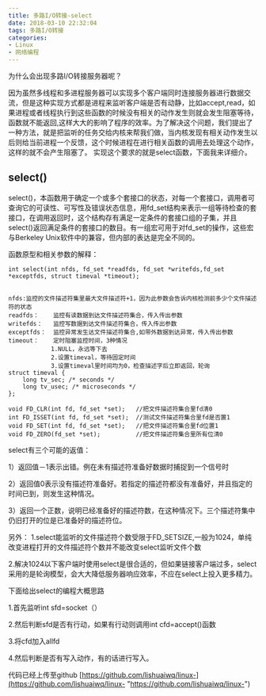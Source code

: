 ```yaml
---
title: 多路I/O转接-select
date: 2018-03-10 22:32:04
tags: 多路I/O转接
categories: 
- Linux
- 网络编程
---
```

为什么会出现多路I/O转接服务器呢？
<!--more-->
因为虽然多线程和多进程服务器可以实现多个客户端同时连接服务器进行数据交流，但是这种实现方式都是进程来监听客户端是否有动静，比如accept,read，如果进程或者线程执行到这些函数的时候没有相关的动作发生则就会发生阻塞等待，函数就不能返回,这样大大的影响了程序的效率。为了解决这个问题，我们提出了一种方法，就是把监听的任务交给内核来帮我们做，当内核发现有相关动作发生以后则给当前进程一个反馈，这个时候进程在进行相关函数的调用去处理这个动作，这样的就不会产生阻塞了。
实现这个要求的就是select函数，下面我来详细介。

## select() ##
   select()，本函数用于确定一个或多个套接口的状态，对每一个套接口，调用者可查询它的可读性、可写性及错误状态信息，用fd_set结构来表示一组等待检查的套接口，在调用返回时，这个结构存有满足一定条件的套接口组的子集，并且select()返回满足条件的套接口的数目。有一组宏可用于对fd_set的操作，这些宏与Berkeley Unix软件中的兼容，但内部的表达是完全不同的。

函数原型和相关参数的解释：

	int select(int nfds, fd_set *readfds, fd_set *writefds,fd_set *exceptfds, struct timeval *timeout);


	nfds:监控的文件描述符集里最大文件描述符+1，因为此参数会告诉内核检测前多少个文件描述符的状态
	readfds：	监控有读数据到达文件描述符集合，传入传出参数
	writefds：	监控写数据到达文件描述符集合，传入传出参数
	exceptfds：	监控异常发生达文件描述符集合,如带外数据到达异常，传入传出参数
	timeout：	定时阻塞监控时间，3种情况
				1.NULL，永远等下去
				2.设置timeval，等待固定时间
				3.设置timeval里时间均为0，检查描述字后立即返回，轮询
	struct timeval {
		long tv_sec; /* seconds */
		long tv_usec; /* microseconds */
	};
   
	void FD_CLR(int fd, fd_set *set); 	//把文件描述符集合里fd清0
	int FD_ISSET(int fd, fd_set *set); 	//测试文件描述符集合里fd是否置1
	void FD_SET(int fd, fd_set *set); 	//把文件描述符集合里fd位置1
	void FD_ZERO(fd_set *set); 			//把文件描述符集合里所有位清0

select有三个可能的返值：

1）返回值－1表示出错。例在未有描述符准备好数据时捕捉到一个信号时

2）返回值0表示没有描述符准备好。若指定的描述符都没有准备好，并且指定的时间已到，则发生这种情况。

3）返回一个正数，说明已经准备好的描述符数，在这种情况下。三个描述符集中仍旧打开的位是已准备好的描述符位。

另外：
1.select能监听的文件描述符个数受限于FD_SETSIZE,一般为1024，单纯改变进程打开的文件描述符个数并不能改变select监听文件个数

2.解决1024以下客户端时使用select是很合适的，但如果链接客户端过多，select采用的是轮询模型，会大大降低服务器响应效率，不应在select上投入更多精力。

下面给出select的编程大概思路

1.首先监听int sfd=socket（）

2.然后判断sfd是否有行动，如果有行动则调用int cfd=accept()函数

3.将cfd加入allfd

4.然后判断是否有写入动作，有的话进行写入。

代码已经上传至github
[https://github.com/lishuaiwq/linux-](https://github.com/lishuaiwq/linux- "https://github.com/lishuaiwq/linux-")
